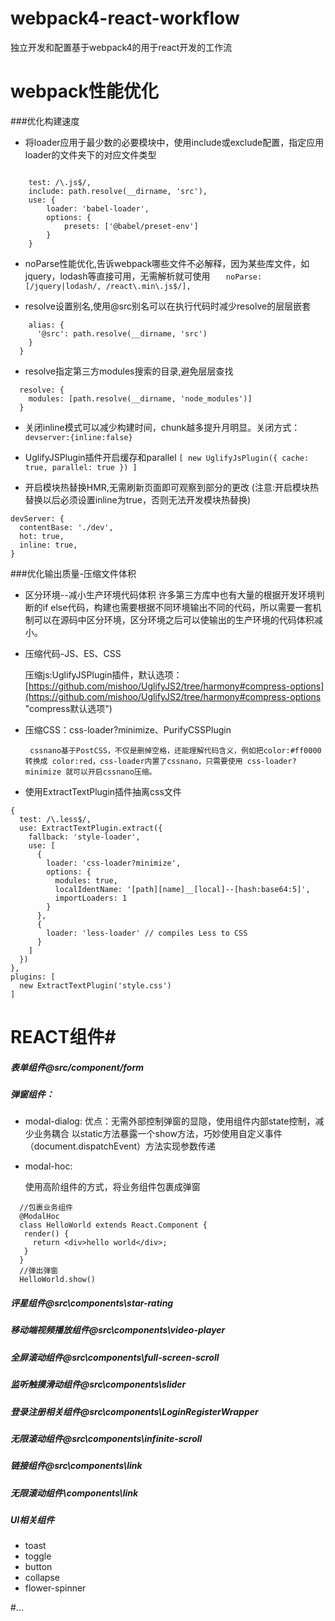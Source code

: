 # webpack4-react-workflow
独立开发和配置基于webpack4的用于react开发的工作流
# webpack性能优化 #
###优化构建速度
- 将loader应用于最少数的必要模块中，使用include或exclude配置，指定应用loader的文件夹下的对应文件类型

```

    test: /\.js$/,
    include: path.resolve(__dirname, 'src'),
    use: {
        loader: 'babel-loader',
        options: {
            presets: ['@babel/preset-env']
        }
    }
```

- noParse性能优化,告诉webpack哪些文件不必解释，因为某些库文件，如jquery，lodash等直接可用，无需解析就可使用
`    noParse: [/jquery|lodash/, /react\.min\.js$/],
`

- resolve设置别名,使用@src别名可以在执行代码时减少resolve的层层嵌套
```resolve: {
	alias: {
	  '@src': path.resolve(__dirname, 'src')
	}
  }
```
- resolve指定第三方modules搜索的目录,避免层层查找
```
  resolve: {
    modules: [path.resolve(__dirname, 'node_modules')]
  }
```

- 关闭inline模式可以减少构建时间，chunk越多提升月明显。关闭方式：
`devserver:{inline:false}`
- UglifyJSPlugin插件开启缓存和parallel
`[
  new UglifyJsPlugin({
    cache: true,
    parallel: true
  })
]`

- 开启模块热替换HMR,无需刷新页面即可观察到部分的更改
(注意:开启模块热替换以后必须设置inline为true，否则无法开发模块热替换)
```
devServer: {
  contentBase: './dev',
  hot: true,
  inline: true,
}
```

###优化输出质量-压缩文件体积
- 区分环境--减小生产环境代码体积
许多第三方库中也有大量的根据开发环境判断的if else代码，构建也需要根据不同环境输出不同的代码，所以需要一套机制可以在源码中区分环境，区分环境之后可以使输出的生产环境的代码体积减小。

- 压缩代码-JS、ES、CSS

	压缩js:UglifyJSPlugin插件，默认选项：[https://github.com/mishoo/UglifyJS2/tree/harmony#compress-options](https://github.com/mishoo/UglifyJS2/tree/harmony#compress-options "compress默认选项")

- 压缩CSS：css-loader?minimize、PurifyCSSPlugin

	   cssnano基于PostCSS，不仅是删掉空格，还能理解代码含义，例如把color:#ff0000 转换成 color:red，css-loader内置了cssnano，只需要使用 css-loader?minimize 就可以开启cssnano压缩。

- 使用ExtractTextPlugin插件抽离css文件 
```
{
  test: /\.less$/,
  use: ExtractTextPlugin.extract({
    fallback: 'style-loader',
    use: [
      {
        loader: 'css-loader?minimize',
        options: {
          modules: true,
          localIdentName: '[path][name]__[local]--[hash:base64:5]',
          importLoaders: 1
        }
      },
      {
        loader: 'less-loader' // compiles Less to CSS
      }
    ]
  })
},
plugins: [
  new ExtractTextPlugin('style.css')
]
```

# REACT组件#
##### 表单组件@src/component/form
##### 弹窗组件：
- modal-dialog:
	优点：无需外部控制弹窗的显隐，使用组件内部state控制，减少业务耦合
	以static方法暴露一个show方法，巧妙使用自定义事件（document.dispatchEvent）方法实现参数传递
	
- modal-hoc:

	使用高阶组件的方式，将业务组件包裹成弹窗
```
  //包裹业务组件
  @ModalHoc
  class HelloWorld extends React.Component {
   render() {
     return <div>hello world</div>;
   }
  }
  //弹出弹窗
  HelloWorld.show()
```
##### 评星组件@src\components\star-rating
##### 移动端视频播放组件@src\components\video-player
##### 全屏滚动组件@src\components\full-screen-scroll
##### 监听触摸滑动组件@src\components\slider
##### 登录注册相关组件@src\components\LoginRegisterWrapper
##### 无限滚动组件@src\components\infinite-scroll
##### 链接组件@src\components\link
##### 无限滚动组件\components\link
##### UI相关组件
- toast
- toggle
- button
- collapse
- flower-spinner

#...

